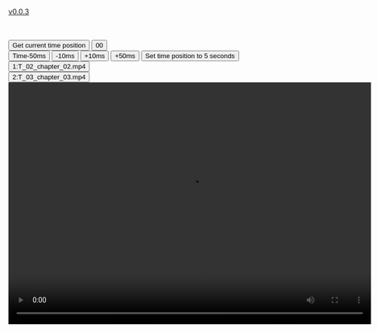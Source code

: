 [v0.0.3](https://github.com/littleflute/JimiHendrix/edit/master/Electric%20ladyland/dvd/readme.md)



<br> 
<div id="DivCurTime"></div> 
<br> 
<button onclick="getCurTime()" type="button">Get current time position</button>  
<button onclick="setCurTime(0)" type="button">00</button><br>   
<button onclick="moveMS(-0.05)" type="button">Time-50ms</button>  
<button onclick="moveMS(-0.01)" type="button">-10ms</button>  
<button onclick="moveMS(0.01)" type="button">+10ms</button>  
<button onclick="moveMS(0.05)" type="button">+50ms</button>  
<button onclick="setCurTime(5)" type="button">Set time position to 5 seconds</button><br>   
<button onclick="play('T_02_chapter_02.mp4')">1:T_02_chapter_02.mp4</button>   
<br> 
<button onclick="play('T_03_chapter_03.mp4')">2:T_03_chapter_03.mp4</button> 
<br> 
<video id="myVideo" width="720" height="480" controls> 
 <source src="0.mp4" type="video/mp4">  
Your browser does not support HTML5 video. 
</video>  
<script>  
var vid = document.getElementById("myVideo"); 
function play(i) {
    vid.src=i; 
    vid.load();
    vid.play(); 
}
function getCurTime() {  
   document.getElementById("DivCurTime").innerHTML= vid.currentTime; 
}   
function setCurTime(t) { 
   vid.currentTime=t;  
   getCurTime();
}  
function moveMS(ms) { 
  vid.currentTime+=ms;
  getCurTime();  
}   
</script> 
